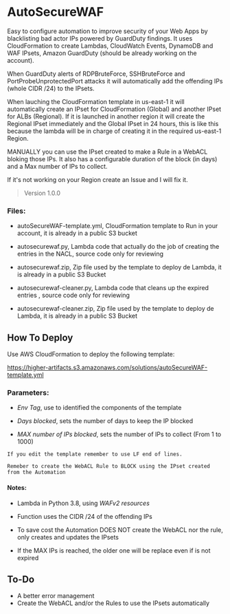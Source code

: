 # AutoSecureWAF
Easy to configure automation to improve security of your Web Apps by blacklisting bad actor IPs powered by GuardDuty findings.
It uses CloudFormation to create Lambdas, CloudWatch Events, DynamoDB and WAF IPsets, Amazon GuardDuty (should be already working on the account).

When GuardDuty alerts of RDPBruteForce, SSHBruteForce and PortProbeUnprotectedPort attacks it will automatically add the offending IPs (whole CIDR /24) to the IPsets.

When lauching the CloudFormation template in us-east-1 it will automatically create an IPset for CloudFormation (Global) and another IPset for ALBs (Regional). If it is launched in another region it will create the Regional IPset immediately and the Global IPset in 24 hours, this is like this because the lambda will be in charge of creating it in the required us-east-1 Region.

MANUALLY you can use the IPset created to make a Rule in a WebACL bloking those IPs. It also has a configurable duration of the block (in days) and a Max number of IPs to collect.

If it's not working on your Region create an Issue and I will fix it.

> Version 1.0.0

### Files:
- autoSecureWAF-template.yml, CloudFormation template to Run in your account, it is already in a public S3 bucket

- autosecurewaf.py, Lambda code that actually do the job of creating the entries in the NACL, source code only for reviewing

- autosecurewaf.zip, Zip file used by the template to deploy de Lambda, it is already in a public S3 Bucket

- autosecurewaf-cleaner.py, Lambda code that cleans up the expired entries , source code only for reviewing

- autosecurewaf-cleaner.zip, Zip file used by the template to deploy de Lambda, it is already in a public S3 Bucket

## How To Deploy
Use AWS CloudFormation to deploy the following template:

https://higher-artifacts.s3.amazonaws.com/solutions/autoSecureWAF-template.yml

### Parameters:
- *Env Tag*, use to identified the components of the template

- *Days blocked*, sets the number of days to keep the IP blocked

- *MAX number of IPs blocked*, sets the number of IPs to collect (From 1 to 1000)

`If you edit the template remember to use LF end of lines.`

`Remeber to create the WebACL Rule to BLOCK using the IPset created from the Automation`

#### Notes:

- Lambda in Python 3.8, using *WAFv2 resources*

- Function uses the CIDR /24 of the offending IPs 

- To save cost the Automation DOES NOT create the WebACL nor the rule, only creates and updates the IPsets

- If the MAX IPs is reached, the older one will be replace even if is not expired

## To-Do
- A better error management
- Create the WebACL and/or the Rules to use the IPsets automatically
